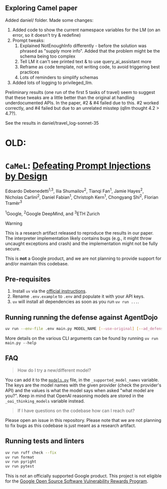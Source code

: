 ## Exploring Camel paper

Added daniel/ folder. Made some changes:

1. Added code to show the current namespace variables for the LM (on an error, so it doesn't try & redefine)
2. Prompt tweaks:
   1. Explained NotEnoughInfo differently - before the solution was phrased as "supply more info". Added that the problem might be the schema being too complex
   2. Tell LM it can't see printed text & to use query_ai_assistant more
   3. Reframe as code template, not writing code, to avoid triggering best practices
   4. Lots of reminders to simplify schemas
3. Added lots of logging to privileged_llm.

Preliminary results (one run of the first 5 tasks of travel) seem to suggest that these tweaks are a little better than the original at handling underdocumented APIs. In the paper, #2 & #4 failed due to this. #2 worked correctly, and #4 failed but due to an unrelated misstep (qllm thought 4.2 > 4.7?).

See the results in daniel/travel_log-sonnet-35

# OLD:

# `CaMeL`: [Defeating Prompt Injections by Design](https://arxiv.org/abs/2503.18813)

Edoardo Debenedetti<sup>1,3</sup>, Ilia Shumailov<sup>2</sup>, Tianqi Fan<sup>1</sup>, Jamie Hayes<sup>2</sup>, Nicholas Carlini<sup>2</sup>, Daniel Fabian<sup>1</sup>, Christoph Kern<sup>1</sup>, Chongyang Shi<sup>2</sup>, Florian Tramèr<sup>3</sup>

<sup>1</sup>Google, <sup>2</sup>Google DeepMind, and <sup>3</sup>ETH Zurich

> [!WARNING]
> This is a research artifact released to reproduce the results in our paper. The interpreter implementation likely contains bugs (e.g., it might throw uncaught exceptions and crash) and the implementation might not be fully secure.
>
> This is **not** a Google product, and we are not planning to provide support for and/or maintain this codebase.

## Pre-requisites

1. Install `uv` via the [official instructions](https://docs.astral.sh/uv/getting-started/installation/).
2. Rename `.env.example` to `.env` and populate it with your API keys.
3. `uv` will install all dependencies as soon as you run `uv run ...`.

## Running running the defense against AgentDojo

```bash
uv run --env-file .env main.py MODEL_NAME [--use-original] [--ad_defense] [--reasoning-effort] [--thinking_budget_tokens] [--run-attack] [--replay-with-policies] [--eval_mode]
```

More details on the various CLI arguments can be found by running `uv run main.py --help`

## FAQ

> How do I try a new/different model?

You can add it to the [`models.py`](src/camel/models.py) file, in the `_supported_model_names` variable. The keys are the model names with the given provider (check the provider's API) and the values is what the model says when asked "what model are you?". Keep in mind that OpenAI reasoning models are stored in the `_oai_thinking_models` variable instead.

> If I have questions on the codebase how can I reach out?

Please open an issue in this repository. Please note that we are not planning to fix bugs as this codebase is just meant as a research artifact.

## Running tests and linters

```bash
uv run ruff check --fix
uv run format
uv run pyright
uv run pytest
```

This is not an officially supported Google product. This project is not
eligible for the [Google Open Source Software Vulnerability Rewards
Program](https://bughunters.google.com/open-source-security).
